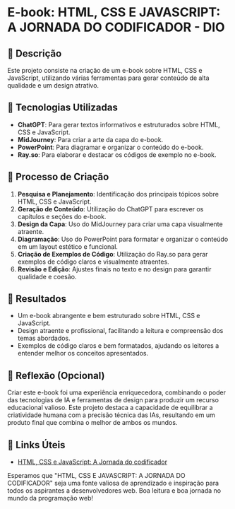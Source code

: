 # E-book: HTML, CSS E JAVASCRIPT: A JORNADA DO CODIFICADOR - DIO

## 📒 Descrição
Este projeto consiste na criação de um e-book sobre HTML, CSS e JavaScript, utilizando várias ferramentas para gerar conteúdo de alta qualidade e um design atrativo.

## 🤖 Tecnologias Utilizadas
- **ChatGPT**: Para gerar textos informativos e estruturados sobre HTML, CSS e JavaScript.
- **MidJourney**: Para criar a arte da capa do e-book.
- **PowerPoint**: Para diagramar e organizar o conteúdo do e-book.
- **Ray.so**: Para elaborar e destacar os códigos de exemplo no e-book.

## 🧐 Processo de Criação
1. **Pesquisa e Planejamento**: Identificação dos principais tópicos sobre HTML, CSS e JavaScript.
2. **Geração de Conteúdo**: Utilização do ChatGPT para escrever os capítulos e seções do e-book.
3. **Design da Capa**: Uso do MidJourney para criar uma capa visualmente atraente.
4. **Diagramação**: Uso do PowerPoint para formatar e organizar o conteúdo em um layout estético e funcional.
5. **Criação de Exemplos de Código**: Utilização do Ray.so para gerar exemplos de código claros e visualmente atraentes.
6. **Revisão e Edição**: Ajustes finais no texto e no design para garantir qualidade e coesão.

## 🚀 Resultados
- Um e-book abrangente e bem estruturado sobre HTML, CSS e JavaScript.
- Design atraente e profissional, facilitando a leitura e compreensão dos temas abordados.
- Exemplos de código claros e bem formatados, ajudando os leitores a entender melhor os conceitos apresentados.

## 💭 Reflexão (Opcional)
Criar este e-book foi uma experiência enriquecedora, combinando o poder das tecnologias de IA e ferramentas de design para produzir um recurso educacional valioso. Este projeto destaca a capacidade de equilibrar a criatividade humana com a precisão técnica das IAs, resultando em um produto final que combina o melhor de ambos os mundos.

## 📎 Links Úteis
- [HTML, CSS e JavaScript: A Jornada do codificador](https://github.com/diegofranciscodasilva/projeto_e-book-gerado-por-IAs-DIO)

Esperamos que "HTML, CSS E JAVASCRIPT: A JORNADA DO CODIFICADOR" seja uma fonte valiosa de aprendizado e inspiração para todos os aspirantes a desenvolvedores web. Boa leitura e boa jornada no mundo da programação web!
